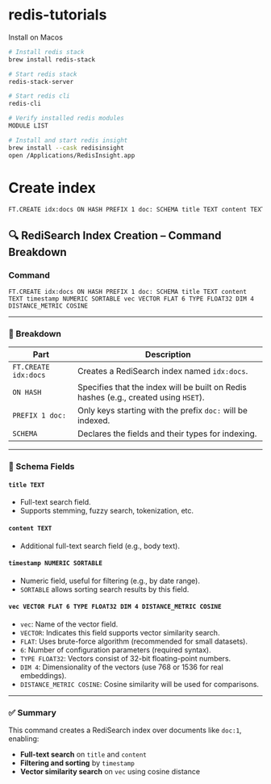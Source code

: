 # redis-tutorials

Install on Macos
```bash
# Install redis stack
brew install redis-stack

# Start redis stack
redis-stack-server

# Start redis cli
redis-cli

# Verify installed redis modules
MODULE LIST

# Install and start redis insight
brew install --cask redisinsight
open /Applications/RedisInsight.app
```

# Create index
```bash
FT.CREATE idx:docs ON HASH PREFIX 1 doc: SCHEMA title TEXT content TEXT timestamp NUMERIC SORTABLE vec VECTOR FLAT 6 TYPE FLOAT32 DIM 4 DISTANCE_METRIC COSINE
```


## 🔍 RediSearch Index Creation – Command Breakdown

### Command
```redis
FT.CREATE idx:docs ON HASH PREFIX 1 doc: SCHEMA title TEXT content TEXT timestamp NUMERIC SORTABLE vec VECTOR FLAT 6 TYPE FLOAT32 DIM 4 DISTANCE_METRIC COSINE
```

---

### 🧠 Breakdown

| Part | Description |
|------|-------------|
| `FT.CREATE idx:docs` | Creates a RediSearch index named `idx:docs`. |
| `ON HASH` | Specifies that the index will be built on Redis hashes (e.g., created using `HSET`). |
| `PREFIX 1 doc:` | Only keys starting with the prefix `doc:` will be indexed. |
| `SCHEMA` | Declares the fields and their types for indexing. |

---

### 📄 Schema Fields

#### `title TEXT`
- Full-text search field.
- Supports stemming, fuzzy search, tokenization, etc.

#### `content TEXT`
- Additional full-text search field (e.g., body text).

#### `timestamp NUMERIC SORTABLE`
- Numeric field, useful for filtering (e.g., by date range).
- `SORTABLE` allows sorting search results by this field.

#### `vec VECTOR FLAT 6 TYPE FLOAT32 DIM 4 DISTANCE_METRIC COSINE`
- `vec`: Name of the vector field.
- `VECTOR`: Indicates this field supports vector similarity search.
- `FLAT`: Uses brute-force algorithm (recommended for small datasets).
- `6`: Number of configuration parameters (required syntax).
- `TYPE FLOAT32`: Vectors consist of 32-bit floating-point numbers.
- `DIM 4`: Dimensionality of the vectors (use 768 or 1536 for real embeddings).
- `DISTANCE_METRIC COSINE`: Cosine similarity will be used for comparisons.

---

### ✅ Summary

This command creates a RediSearch index over documents like `doc:1`, enabling:

- **Full-text search** on `title` and `content`
- **Filtering and sorting** by `timestamp`
- **Vector similarity search** on `vec` using cosine distance
